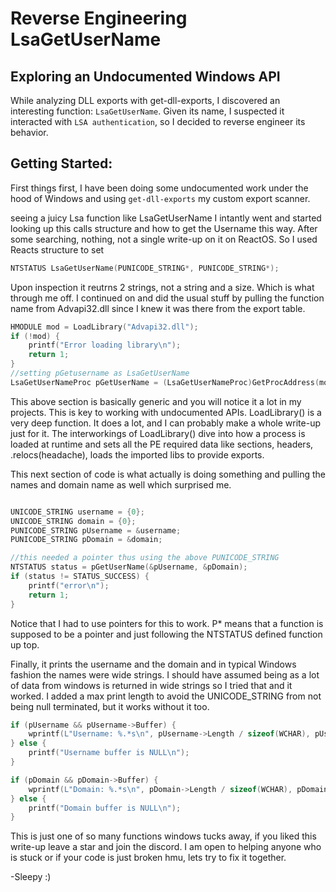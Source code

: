 # Reverse Engineering LsaGetUserName

## Exploring an Undocumented Windows API

While analyzing DLL exports with get-dll-exports, I discovered an interesting function: `LsaGetUserName`. Given its name, I suspected it interacted with `LSA authentication`, so I decided to reverse engineer its behavior.

## Getting Started: 
First things first, I have been doing some undocumented work under the hood of Windows and using `get-dll-exports` my custom export scanner.

seeing a juicy Lsa function like LsaGetUserName I intantly went and started looking up this calls structure and how to get the Username this way. After some searching, nothing, not a single write-up on it on ReactOS. So I used Reacts structure to set

```c
NTSTATUS LsaGetUserName(PUNICODE_STRING*, PUNICODE_STRING*);
```
Upon inspection it reutrns 2 strings, not a string and a size. Which is what through me off. I continued on and did the usual stuff by pulling the function name from Advapi32.dll since I knew it was there from the export table.

```c
HMODULE mod = LoadLibrary("Advapi32.dll");
if (!mod) {
    printf("Error loading library\n");
    return 1;
}
//setting pGetusername as LsaGetUserName
LsaGetUserNameProc pGetUserName = (LsaGetUserNameProc)GetProcAddress(mod, "LsaGetUserName");
```

This above section is basically generic and you will notice it a lot in my projects. This is key to working with undocumented APIs. LoadLibrary() is a very deep function. It does a lot, and I can probably make a whole write-up just for it. The interworkings of LoadLibrary() dive into how a process is loaded at runtime and sets all the PE required data like sections, headers, .relocs(headache), loads the imported libs to provide exports.

This next section of code is what actually is doing something and pulling the names and domain name as well which surprised me.

```c

UNICODE_STRING username = {0};
UNICODE_STRING domain = {0};
PUNICODE_STRING pUsername = &username;
PUNICODE_STRING pDomain = &domain;

//this needed a pointer thus using the above PUNICODE_STRING
NTSTATUS status = pGetUserName(&pUsername, &pDomain);
if (status != STATUS_SUCCESS) {
    printf("error\n");
    return 1;
}
```
Notice that I had to use pointers for this to work. P* means that a function is supposed to be a pointer and just following the NTSTATUS defined function up top.

Finally, it prints the username and the domain and in typical Windows fashion the names were wide strings. I should have assumed being as a lot of data from windows is returned in wide strings so I tried that and it worked. I added a max print length to avoid the UNICODE_STRING from not being null terminated, but it works without it too.

```c
if (pUsername && pUsername->Buffer) {
    wprintf(L"Username: %.*s\n", pUsername->Length / sizeof(WCHAR), pUsername->Buffer);
} else {
    printf("Username buffer is NULL\n");
}

if (pDomain && pDomain->Buffer) {
    wprintf(L"Domain: %.*s\n", pDomain->Length / sizeof(WCHAR), pDomain->Buffer); //%. takes a parameter as a max length but not needed bc Unicodes can sometimes not be null terminated 
} else {
    printf("Domain buffer is NULL\n");
}
```
This is just one of so many functions windows tucks away, if you liked this write-up leave a star and join the discord. I am open to helping anyone who is stuck or if your code is just broken hmu, lets try to fix it together. 

-Sleepy :)
